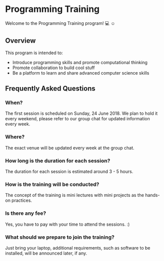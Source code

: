 # Programming Training
Welcome to the Programming Training program! :computer: :relaxed:

## Overview
This program is intended to:
* Introduce programming skills and promote computational thinking
* Promote collaboration to build cool stuff
* Be a platform to learn and share advanced computer science skills


## Frequently Asked Questions
### When?
The first session is scheduled on Sunday, 24 June 2018. We plan to hold it every weekend, please refer to our group chat for updated information every week.

### Where?
The exact venue will be updated every week at the group chat.

### How long is the duration for each session?
The duration for each session is estimated around 3 - 5 hours.

### How is the training will be conducted?
The concept of the training is mini lectures with mini projects as the hands-on practices.

### Is there any fee?
Yes, you have to pay with your time to attend the sessions. :)

### What should we prepare to join the training?
Just bring your laptop, additional requirements, such as software to be installed, will be announced later, if any.